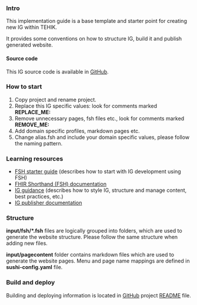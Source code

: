 [//]: # (REPLACE_ME: Should replace with domain specific introduction)
### Intro
This implementation guide is a base template and starter point for creating new IG within TEHIK.

It provides some conventions on how to structure IG, build it and publish generated website.

#### Source code
[//]: # (REPLACE_ME: Use project specific GitHub repository URL)
This IG source code is available in [GitHub](https://github.com/TEHIK-EE/ig-ee-starter).

[//]: # (REMOVE_ME: Needed only for this specific IG starter)
### How to start

1. Copy project and rename project.
1. Replace this IG specific values: look for comments marked **REPLACE_ME:**
1. Remove unnecessary pages, fsh files etc., look for comments marked **REMOVE_ME:**
1. Add domain specific profiles, markdown pages etc.
1. Change alias.fsh and include your domain specific values, please follow the naming pattern.

[//]: # (REMOVE_ME: Needed only for this specific IG starter)
### Learning resources
- [FSH starter guide](https://fshschool.org/) (describes how to start with IG development using FSH)
- [FHIR Shorthand (FSH) documentation](https://build.fhir.org/ig/HL7/fhir-shorthand/)
- [IG guidance](https://build.fhir.org/ig/FHIR/ig-guidance/) (describes how to style IG, structure and manage content, best practices, etc.)
- [IG publisher documentation](https://confluence.hl7.org/spaces/FHIR/pages/35718627/IG+Publisher+Documentation) 

[//]: # (REMOVE_ME: Needed only for this specific IG starter)
### Structure
**input/fsh/*.fsh** files are logically grouped into folders, which are used to generate the website structure. 
Please follow the same structure when adding new files.

**input/pagecontent** folder contains markdown files which are used to generate the website pages.
Menu and page name mappings are defined in **sushi-config.yaml** file.

[//]: # (REMOVE_ME: Needed only for this specific IG starter)
### Build and deploy

Building and deploying information is located in [GitHub](https://github.com/TEHIK-EE/ig-ee-starter) project [README](https://github.com/TEHIK-EE/ig-ee-starter/blob/main/README.md) file. 
